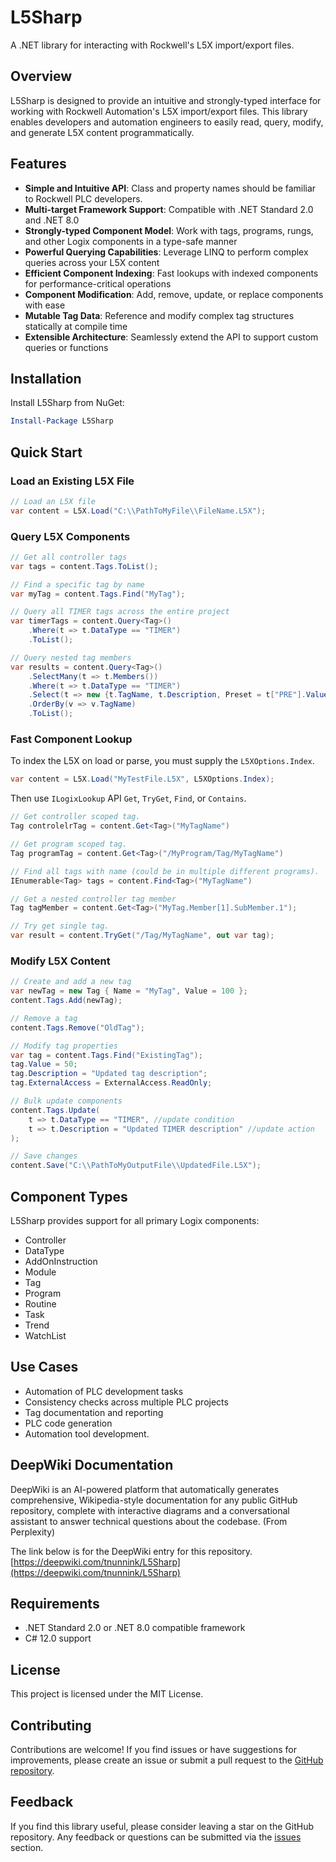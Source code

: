 # L5Sharp

A .NET library for interacting with Rockwell's L5X import/export files.

## Overview

L5Sharp is designed to provide an intuitive and strongly-typed interface for working with Rockwell Automation's L5X
import/export files. This library enables developers and automation engineers to easily read, query, modify, and
generate L5X content programmatically.

## Features

- **Simple and Intuitive API**: Class and property names should be familiar to Rockwell PLC developers.
- **Multi-target Framework Support**: Compatible with .NET Standard 2.0 and .NET 8.0
- **Strongly-typed Component Model**: Work with tags, programs, rungs, and other Logix components in a type-safe manner
- **Powerful Querying Capabilities**: Leverage LINQ to perform complex queries across your L5X content
- **Efficient Component Indexing**: Fast lookups with indexed components for performance-critical operations
- **Component Modification**: Add, remove, update, or replace components with ease
- **Mutable Tag Data**: Reference and modify complex tag structures statically at compile time
- **Extensible Architecture**: Seamlessly extend the API to support custom queries or functions

## Installation

Install L5Sharp from NuGet:

```powershell
Install-Package L5Sharp
```

## Quick Start

### Load an Existing L5X File

``` csharp
// Load an L5X file
var content = L5X.Load("C:\\PathToMyFile\\FileName.L5X");
```

### Query L5X Components

``` csharp
// Get all controller tags
var tags = content.Tags.ToList();

// Find a specific tag by name
var myTag = content.Tags.Find("MyTag");

// Query all TIMER tags across the entire project
var timerTags = content.Query<Tag>()
    .Where(t => t.DataType == "TIMER")
    .ToList();

// Query nested tag members
var results = content.Query<Tag>()
    .SelectMany(t => t.Members())
    .Where(t => t.DataType == "TIMER")
    .Select(t => new {t.TagName, t.Description, Preset = t["PRE"].Value})
    .OrderBy(v => v.TagName)
    .ToList();
```

### Fast Component Lookup
To index the L5X on load or parse, you must supply the `L5XOptions.Index`.
```csharp
var content = L5X.Load("MyTestFile.L5X", L5XOptions.Index);
```
Then use `ILogixLookup` API `Get`, `TryGet`, `Find`, or `Contains`.
``` csharp
// Get controller scoped tag.
Tag controlelrTag = content.Get<Tag>("MyTagName")

// Get program scoped tag.
Tag programTag = content.Get<Tag>("/MyProgram/Tag/MyTagName")

// Find all tags with name (could be in multiple different programs).
IEnumerable<Tag> tags = content.Find<Tag>("MyTagName")

// Get a nested controller tag member
Tag tagMember = content.Get<Tag>("MyTag.Member[1].SubMember.1");

// Try get single tag.
var result = content.TryGet("/Tag/MyTagName", out var tag);
```

### Modify L5X Content

``` csharp
// Create and add a new tag
var newTag = new Tag { Name = "MyTag", Value = 100 };
content.Tags.Add(newTag);

// Remove a tag
content.Tags.Remove("OldTag");

// Modify tag properties
var tag = content.Tags.Find("ExistingTag");
tag.Value = 50;
tag.Description = "Updated tag description";
tag.ExternalAccess = ExternalAccess.ReadOnly;

// Bulk update components
content.Tags.Update(
    t => t.DataType == "TIMER", //update condition
    t => t.Description = "Updated TIMER description" //update action
);

// Save changes
content.Save("C:\\PathToMyOutputFile\\UpdatedFile.L5X");
```

## Component Types

L5Sharp provides support for all primary Logix components:
- Controller
- DataType
- AddOnInstruction
- Module
- Tag
- Program
- Routine
- Task
- Trend
- WatchList

## Use Cases
- Automation of PLC development tasks
- Consistency checks across multiple PLC projects
- Tag documentation and reporting
- PLC code generation
- Automation tool development.
 
## DeepWiki Documentation
DeepWiki is an AI-powered platform that automatically generates comprehensive, Wikipedia-style documentation for any public GitHub repository, complete with interactive diagrams and a conversational assistant to answer technical questions about the codebase.
(From Perplexity)

The link below is for the DeepWiki entry for this repository.
[https://deepwiki.com/tnunnink/L5Sharp](https://deepwiki.com/tnunnink/L5Sharp)

## Requirements
- .NET Standard 2.0 or .NET 8.0 compatible framework
- C# 12.0 support

## License
This project is licensed under the MIT License.

## Contributing
Contributions are welcome! If you find issues or have suggestions for improvements, 
please create an issue or submit a pull request to the [GitHub repository](https://github.com/tnunnink/L5Sharp).

## Feedback
If you find this library useful, please consider leaving a star on the GitHub repository. 
Any feedback or questions can be submitted via the [issues](https://github.com/tnunnink/L5Sharp/issues) section.


